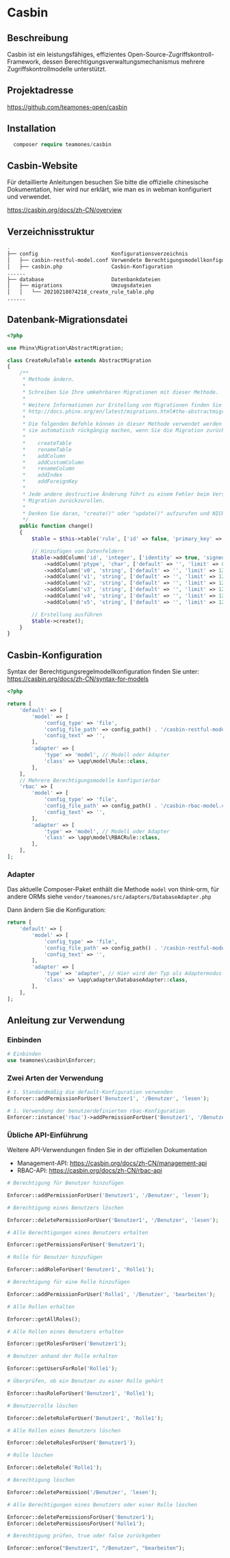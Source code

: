 # Casbin

## Beschreibung

Casbin ist ein leistungsfähiges, effizientes Open-Source-Zugriffskontroll-Framework, dessen Berechtigungsverwaltungsmechanismus mehrere Zugriffskontrollmodelle unterstützt.

## Projektadresse

https://github.com/teamones-open/casbin

## Installation

```php
  composer require teamones/casbin
```

## Casbin-Website

Für detaillierte Anleitungen besuchen Sie bitte die offizielle chinesische Dokumentation, hier wird nur erklärt, wie man es in webman konfiguriert und verwendet.

https://casbin.org/docs/zh-CN/overview

## Verzeichnisstruktur

```bash
.
├── config                        Konfigurationsverzeichnis
│   ├── casbin-restful-model.conf Verwendete Berechtigungsmodellkonfigurationsdatei
│   ├── casbin.php                Casbin-Konfiguration
......
├── database                      Datenbankdateien
│   ├── migrations                Umzugsdateien
│   │   └── 20210218074218_create_rule_table.php
......
```

## Datenbank-Migrationsdatei

```php
<?php

use Phinx\Migration\AbstractMigration;

class CreateRuleTable extends AbstractMigration
{
    /**
     * Methode ändern.
     *
     * Schreiben Sie Ihre umkehrbaren Migrationen mit dieser Methode.
     *
     * Weitere Informationen zur Erstellung von Migrationen finden Sie hier:
     * http://docs.phinx.org/en/latest/migrations.html#the-abstractmigration-class
     *
     * Die folgenden Befehle können in dieser Methode verwendet werden und Phinx wird
     * sie automatisch rückgängig machen, wenn Sie die Migration zurückrollen:
     *
     *    createTable
     *    renameTable
     *    addColumn
     *    addCustomColumn
     *    renameColumn
     *    addIndex
     *    addForeignKey
     *
     * Jede andere destructive Änderung führt zu einem Fehler beim Versuch, die
     * Migration zurückzurollen.
     *
     * Denken Sie daran, "create()" oder "update()" aufzurufen und NICHT "speichern()", wenn Sie mit der Klassen-Tabelle arbeiten.
     */
    public function change()
    {
        $table = $this->table('rule', ['id' => false, 'primary_key' => ['id'], 'engine' => 'InnoDB', 'collation' => 'utf8mb4_general_ci', 'comment' => 'Regel-Tabelle']);

        // Hinzufügen von Datenfeldern
        $table->addColumn('id', 'integer', ['identity' => true, 'signed' => false, 'limit' => 11, 'comment' => 'Primärschlüssel-ID'])
            ->addColumn('ptype', 'char', ['default' => '', 'limit' => 8, 'comment' => 'Regeltyp'])
            ->addColumn('v0', 'string', ['default' => '', 'limit' => 128])
            ->addColumn('v1', 'string', ['default' => '', 'limit' => 128])
            ->addColumn('v2', 'string', ['default' => '', 'limit' => 128])
            ->addColumn('v3', 'string', ['default' => '', 'limit' => 128])
            ->addColumn('v4', 'string', ['default' => '', 'limit' => 128])
            ->addColumn('v5', 'string', ['default' => '', 'limit' => 128]);

        // Erstellung ausführen
        $table->create();
    }
}
```

## Casbin-Konfiguration

Syntax der Berechtigungsregelmodellkonfiguration finden Sie unter: https://casbin.org/docs/zh-CN/syntax-for-models

```php
<?php

return [
    'default' => [
        'model' => [
            'config_type' => 'file',
            'config_file_path' => config_path() . '/casbin-restful-model.conf', // Berechtigungsregelmodellkonfigurationsdatei
            'config_text' => '',
        ],
        'adapter' => [
            'type' => 'model', // Modell oder Adapter
            'class' => \app\model\Rule::class,
        ],
    ],
    // Mehrere Berechtigungsmodelle konfigurierbar
    'rbac' => [
        'model' => [
            'config_type' => 'file',
            'config_file_path' => config_path() . '/casbin-rbac-model.conf', // Berechtigungsregelmodellkonfigurationsdatei
            'config_text' => '',
        ],
        'adapter' => [
            'type' => 'model', // Modell oder Adapter
            'class' => \app\model\RBACRule::class,
        ],
    ],
];
```

### Adapter

Das aktuelle Composer-Paket enthält die Methode `model` von think-orm, für andere ORMs siehe `vendor/teamones/src/adapters/DatabaseAdapter.php`

Dann ändern Sie die Konfiguration:

```php
return [
    'default' => [
        'model' => [
            'config_type' => 'file',
            'config_file_path' => config_path() . '/casbin-restful-model.conf', // Berechtigungsregelmodellkonfigurationsdatei
            'config_text' => '',
        ],
        'adapter' => [
            'type' => 'adapter', // Hier wird der Typ als Adaptermodus konfiguriert
            'class' => \app\adapter\DatabaseAdapter::class,
        ],
    ],
];
```

## Anleitung zur Verwendung

### Einbinden

```php
# Einbinden
use teamones\casbin\Enforcer;
```

### Zwei Arten der Verwendung

```php
# 1. Standardmäßig die default-Konfiguration verwenden
Enforcer::addPermissionForUser('Benutzer1', '/Benutzer', 'lesen');

# 1. Verwendung der benutzerdefinierten rbac-Konfiguration
Enforcer::instance('rbac')->addPermissionForUser('Benutzer1', '/Benutzer', 'lesen');
```

### Übliche API-Einführung

Weitere API-Verwendungen finden Sie in der offiziellen Dokumentation

- Management-API: https://casbin.org/docs/zh-CN/management-api
- RBAC-API: https://casbin.org/docs/zh-CN/rbac-api

```php
# Berechtigung für Benutzer hinzufügen

Enforcer::addPermissionForUser('Benutzer1', '/Benutzer', 'lesen');

# Berechtigung eines Benutzers löschen

Enforcer::deletePermissionForUser('Benutzer1', '/Benutzer', 'lesen');

# Alle Berechtigungen eines Benutzers erhalten

Enforcer::getPermissionsForUser('Benutzer1');

# Rolle für Benutzer hinzufügen

Enforcer::addRoleForUser('Benutzer1', 'Rolle1');

# Berechtigung für eine Rolle hinzufügen

Enforcer::addPermissionForUser('Rolle1', '/Benutzer', 'bearbeiten');

# Alle Rollen erhalten

Enforcer::getAllRoles();

# Alle Rollen eines Benutzers erhalten

Enforcer::getRolesForUser('Benutzer1');

# Benutzer anhand der Rolle erhalten

Enforcer::getUsersForRole('Rolle1');

# Überprüfen, ob ein Benutzer zu einer Rolle gehört

Enforcer::hasRoleForUser('Benutzer1', 'Rolle1');

# Benutzerrolle löschen

Enforcer::deleteRoleForUser('Benutzer1', 'Rolle1');

# Alle Rollen eines Benutzers löschen

Enforcer::deleteRolesForUser('Benutzer1');

# Rolle löschen

Enforcer::deleteRole('Rolle1');

# Berechtigung löschen

Enforcer::deletePermission('/Benutzer', 'lesen');

# Alle Berechtigungen eines Benutzers oder einer Rolle löschen

Enforcer::deletePermissionsForUser('Benutzer1');
Enforcer::deletePermissionsForUser('Rolle1');

# Berechtigung prüfen, true oder false zurückgeben

Enforcer::enforce("Benutzer1", "/Benutzer", "bearbeiten");
```
